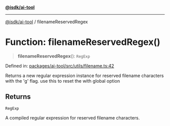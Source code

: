 [**@isdk/ai-tool**](../README.md)

***

[@isdk/ai-tool](../globals.md) / filenameReservedRegex

# Function: filenameReservedRegex()

> **filenameReservedRegex**(): `RegExp`

Defined in: [packages/ai-tool/src/utils/filename.ts:42](https://github.com/isdk/ai-tool.js/blob/760349925bceb5de6b4188926a13bfb3f0ce4ced/src/utils/filename.ts#L42)

Returns a new regular expression instance for reserved filename characters with the 'g' flag.
use this to reset the with global option

## Returns

`RegExp`

A compiled regular expression for reserved filename characters.
